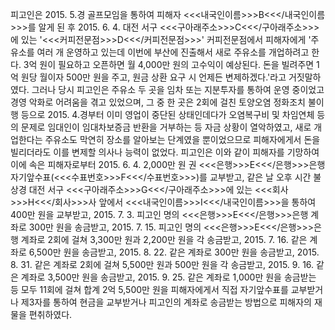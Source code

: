 피고인은 2015. 5.경 골프모임을 통하여 피해자 <<<내국인이름>>>B<<</내국인이름>>>를 알게 된 후 2015. 6. 4. 대전 서구 <<<구아래주소>>>C<<</구아래주소>>>에 있는 '<<<커피전문점>>>D<<</커피전문점>>>' 커피전문점에서 피해자에게 '주유소를 여러 개 운영하고 있는데 이번에 부산에 진출해서 새로 주유소를 개업하려고 한다. 3억 원이 필요하고 오픈하면 월 4,000만 원의 고수익이 예상된다. 돈을 빌려주면 1억 원당 월이자 500만 원을 주고, 원금 상환 요구 시 언제든 변제하겠다.'라고 거짓말하였다.
그러나 당시 피고인은 주유소 두 곳을 임차 또는 지분투자를 통하여 운영 중이었고 경영 악화로 어려움을 겪고 있었으며, 그 중 한 곳은 2회에 걸친 토양오염 정화조치 불이행 등으로 2015. 4.경부터 이미 영업이 중단된 상태인데다가 오염복구비 및 차임연체 등의 문제로 임대인이 임대차보증금 반환을 거부하는 등 자금 상황이 열악하였고, 새로 개업한다는 주유소도 막연히 장소를 알아보는 단계였을 뿐이었으므로 피해자에게서 돈을 빌리더라도 이를 변제할 의사나 능력이 없었다.
피고인은 이와 같이 피해자를 기망하여 이에 속은 피해자로부터 2015. 6. 4. 2,000만 원 권 <<<은행>>>E<<</은행>>>은행 자기앞수표(<<<수표번호>>>F<<</수표번호>>>)를 교부받고, 같은 날 오후 시간 불상경 대전 서구 <<<구아래주소>>>G<<</구아래주소>>>에 있는 <<<회사>>>H<<</회사>>>사 앞에서 <<<내국인이름>>>I<<</내국인이름>>>을 통하여 400만 원을 교부받고, 2015. 7. 3. 피고인 명의 <<<은행>>>E<<</은행>>>은행 계좌로 300만 원을 송금받고, 2015. 7. 15. 피고인 명의 <<<은행>>>E<<</은행>>>은행 계좌로 2회에 걸쳐 3,300만 원과 2,200만 원을 각 송금받고, 2015. 7. 16. 같은 계좌로 6,500만 원을 송금받고, 2015. 8. 22. 같은 계좌로 300만 원을 송금받고, 2015. 8. 31. 같은 계좌로 2회에 걸쳐 5,500만 원과 500만 원을 각 송금받고, 2015. 9. 16. 같은 계좌로 3,500만 원을 송금받고, 2015. 9. 25. 같은 계좌로 1,000만 원을 송금받는 등 모두 11회에 걸쳐 합계 2억 5,500만 원을 피해자에게서 직접 자기앞수표를 교부받거나 제3자를 통하여 현금을 교부받거나 피고인의 계좌로 송금받는 방법으로 피해자의 재물을 편취하였다.
